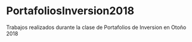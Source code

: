 # PortafoliosInversion2018
Trabajos realizados durante la clase de Portafolios de Inversion en Otoño 2018

